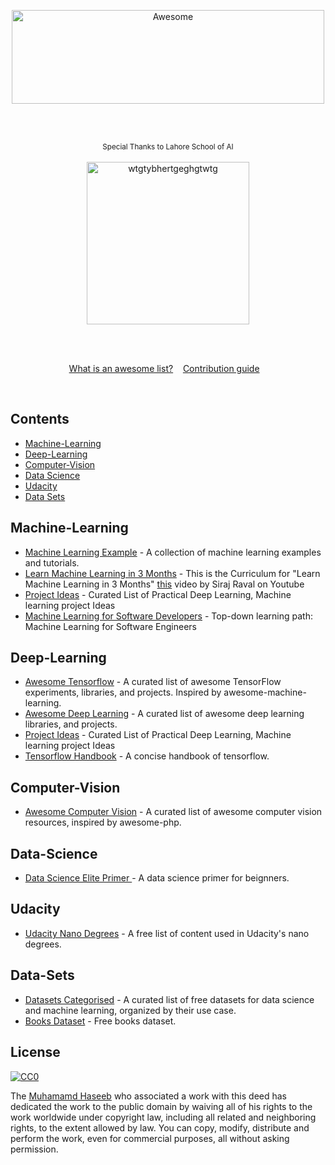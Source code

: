 <div align="center">
  <p align="center">
	<img width="500" height="150" src="https://www.awesometlv.co.il/wp-content/uploads/2016/01/awesome_logo-01.png" alt="Awesome">
  </p>
	<br>
	<br>
	<p align="center">
		<sup>Special Thanks to Lahore School of AI</sup>
		<br>
		<br>
			<img src="https://media.licdn.com/media-proxy/ext?w=800&h=800&hash=KwaS0wN%2BH2nrg5wIEB%2BQNeKjXyo%3D&ora=1%2CaFBCTXdkRmpGL2lvQUFBPQ%2CxAVta5g-0R6jnhodx1Ey9KGTqAGj6E5DQJHUA3L0CHH05IbfPWi4K5OKfeCnoUATeXkIjQA6eL61ETPpEY6_fo3qeNx52ZS2ccH5aRUPbhU4hGUB5sE-Pg" width="260"  alt="wtgtybhertgeghgtwtg">
		<br>
	</p>
	<br>
	<br>
</div>

<p align="center">
	<a href="awesome.md">What is an awesome list?</a>&nbsp;&nbsp;&nbsp;
	<a href="contributing.md">Contribution guide</a>&nbsp;&nbsp;&nbsp;
</p>

<br>

## Contents

- [Machine-Learning](#machine-learning)
- [Deep-Learning](#deep-learning)
- [Computer-Vision](#computer-vision)
- [Data Science](#data-science)
- [Udacity](#udacity)
- [Data Sets](#data-sets)


## Machine-Learning

- [Machine Learning Example](https://github.com/lazyprogrammer/machine_learning_examples) - A collection of machine learning examples and tutorials.
- [Learn Machine Learning in 3 Months](https://github.com/lazyprogrammer/machine_learning_examples) - This is the Curriculum for "Learn Machine Learning in 3 Months" [this](https://www.youtube.com/watch?v=Cr6VqTRO1v0&feature=youtu.be) video by Siraj Raval on Youtube
- [Project Ideas](https://github.com/NirantK/awesome-project-ideas) - Curated List of Practical Deep Learning, Machine learning project Ideas
- [Machine Learning for Software Developers](https://github.com/ZuzooVn/machine-learning-for-software-engineers) - Top-down learning path: Machine Learning for Software Engineers


## Deep-Learning

- [Awesome Tensorflow](https://github.com/jtoy/awesome-tensorflow) - A curated list of awesome TensorFlow experiments, libraries, and projects. Inspired by awesome-machine-learning.
- [Awesome Deep Learning](https://github.com/ChristosChristofidis/awesome-deep-learning) - A curated list of awesome deep learning libraries, and projects.
- [Project Ideas](https://github.com/NirantK/awesome-project-ideas) - Curated List of Practical Deep Learning, Machine learning project Ideas
- [Tensorflow Handbook](https://github.com/snowkylin/TensorFlow-cn) - A concise handbook of tensorflow.


## Computer-Vision

- [Awesome Computer Vision](https://github.com/ChristosChristofidis/awesome-computer-vision) - A curated list of awesome computer vision resources, inspired by awesome-php.


## Data-Science

- [Data Science Elite Primer ](https://elitedatascience.com/primer) - A data science primer for beignners.


## Udacity

- [Udacity Nano Degrees](https://github.com/mikesprague/udacity-nanodegrees) - A free list of content used in Udacity's nano degrees.


## Data-Sets

- [Datasets Categorised](https://elitedatascience.com/datasets#) - A curated list of free datasets for data science and machine learning, organized by their use case.
- [Books Dataset](http://www2.informatik.uni-freiburg.de/~cziegler/BX/) - Free books dataset.


## License

[![CC0](http://mirrors.creativecommons.org/presskit/buttons/88x31/svg/cc-zero.svg)](https://creativecommons.org/publicdomain/zero/1.0/)

The [Muhamamd Haseeb](http://github.com/iam-mhaseeb) who associated a work with this deed has dedicated the work to the public domain by waiving all of his rights to the work worldwide under copyright law, including all related and neighboring rights, to the extent allowed by law.
You can copy, modify, distribute and perform the work, even for commercial purposes, all without asking permission.
